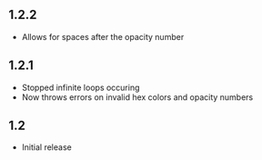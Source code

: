 ## 1.2.2
* Allows for spaces after the opacity number

## 1.2.1
* Stopped infinite loops occuring
* Now throws errors on invalid hex colors and opacity numbers

## 1.2
* Initial release